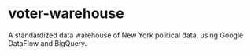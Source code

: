 # voter-warehouse

A standardized data warehouse of New York political data, using Google DataFlow and BigQuery.
